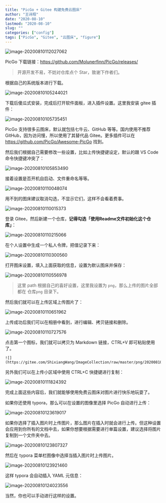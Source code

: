 ```yaml
---
title: "PicGo + Gitee 构建免费云图床"
author: "王诗翔"
date: "2020-08-10"
lastmod: "2020-08-10"
slug: ""
categories: ["config"]
tags: ["PicGo", "Gitee", "云图床", "figure"]
---
```



![image-20200810112027062](https://gitee.com/ShixiangWang/ImageCollection/raw/master/png/image-20200810112027062.png "图1")

PicGo 下载链接：<https://github.com/Molunerfinn/PicGo/releases/>

> 开源开发不易，不妨对仓库点个 Star，致谢下作者们。

根据自己的系统版本进行下载。

![image-20200810105244021](https://gitee.com/ShixiangWang/ImageCollection/raw/master/png/image-20200810105244021.png)

下载后傻瓜式安装，完成后打开软件面板，进入插件设置。这里我安装 gitee 插件：

![image-20200810105735451](https://gitee.com/ShixiangWang/ImageCollection/raw/master/png/image-20200810105735451.png)

PicGo 支持很多云图床，默认就包括七牛云、GitHub 等等。国内使用不推荐 GitHub，因为访问慢，所以使用了其替代品 Gitee。更多插件可以在 <https://github.com/PicGo/Awesome-PicGo> 找到。

然后我们根据自己需要修改一些设置，比如上传快捷键设定，默认的跟 VS Code 命令快捷键冲突了：

![image-20200810105853490](https://gitee.com/ShixiangWang/ImageCollection/raw/master/png/image-20200810105853490.png)

接着设置是否开机自启动、文件重命名等等。

![image-20200810110048074](https://gitee.com/ShixiangWang/ImageCollection/raw/master/png/image-20200810110048074.png)

用不到的图床建议取消勾选，不显示它们，这样不会看着费事。

![image-20200810110015373](https://gitee.com/ShixiangWang/ImageCollection/raw/master/png/image-20200810110015373.png)

登录 Gitee，然后新建一个仓库，**记得勾选「使用Readme文件初始化这个仓库」**：

![image-20200810110215066](https://gitee.com/ShixiangWang/ImageCollection/raw/master/png/image-20200810110215066.png)

在个人设置中生成一个私人令牌，把值记录下来：

![image-20200810110300560](https://gitee.com/ShixiangWang/ImageCollection/raw/master/png/image-20200810110300560.png)

打开图床设置，填入上面获取的信息，设置为默认图床并保存：

![image-20200810110556978](https://gitee.com/ShixiangWang/ImageCollection/raw/master/png/image-20200810110556978.png)

> 这里 path 根据自己的喜好设置，这里我设置为 `png`，那么上传的图片全部都在 仓库`png` 目录下。

然后我们就可以在上传区域上传图片了：

![image-20200810110651962](https://gitee.com/ShixiangWang/ImageCollection/raw/master/png/image-20200810110651962.png)

上传成功后我们可以在相册中看到，进行编辑、拷贝链接和删除。

![image-20200810110727576](https://gitee.com/ShixiangWang/ImageCollection/raw/master/png/image-20200810110727576.png)


点击第一个图标，我们就可以拷贝为 Markdown 链接，CTRL+V 即可粘贴使用了。

```
![](https://gitee.com/ShixiangWang/ImageCollection/raw/master/png/20200810110623.png)
```

另外我们可以在上传小区域中使用 CTRL+C 快捷键进行复制：

![image-20200810111824392](https://gitee.com/ShixiangWang/ImageCollection/raw/master/png/image-20200810111824392.png)



完成上面这些内容后，我们就能够使用免费云图床对图片进行快乐地玩耍了。

如果你还使用 typora，那么可以在设置的图像里选择 PicGo 自动进行上传：

![image-20200810123619017](https://gitee.com/ShixiangWang/ImageCollection/raw/master/png/image-20200810123619017.png)

如果你选择了插入图片时上传图片，那么图片在插入时就会进行上传。但这种设置会应用到你所有的文档中去，如果你想要根据需要进行单篇设置，建议选择将图片复制到一个文件夹中去。

![image-20200810123807327](https://gitee.com/ShixiangWang/ImageCollection/raw/master/png/image-20200810123807327.png)

然后在 typora 菜单栏图像中选择当插入图片时上传图片。

![image-20200810123921460](https://gitee.com/ShixiangWang/ImageCollection/raw/master/png/image-20200810123921460.png)

这样 typora 会自动插入 YAML 元信息：

![image-20200810124023556](https://gitee.com/ShixiangWang/ImageCollection/raw/master/png/image-20200810124023556.png)

当然，你也可以手动进行这样的设置。

